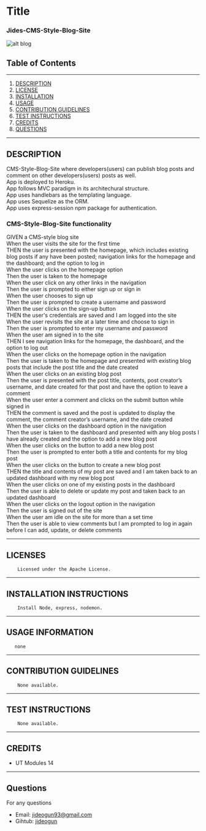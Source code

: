 # Title
### Jides-CMS-Style-Blog-Site
![alt blog](https://res.cloudinary.com/dkmsnpghg/image/upload/v1650635568/vpt03vyd7hrhgz2br8dk.jpg)
## Table of Contents
---
1. [DESCRIPTION](#description)
2. [LICENSE](#licenses)
3. [INSTALLATION](#installation-instructions)
4. [USAGE](#usage-information)
5. [CONTRIBUTION GUIDELINES](#contribution-guidelines)
6. [TEST INSTRUCTIONS](#test-instructions)
7. [CREDITS](#credits)
8. [QUESTIONS](#questions)
---
 ## DESCRIPTION
 CMS-Style-Blog-Site where developers(users) can publish blog posts and comment on other developers(users) posts as well. <br>
 App is deployed to Heroku. <br>
 App follows MVC paradigm in its architechural structure. <br>
 App uses handlebars as the templating language. <br>
 App uses Sequelize as the ORM. <br>
 App uses express-session npm package for authentication. <br>
 

   ### CMS-Style-Blog-Site functionality
GIVEN a CMS-style blog site <br>
When the user visits the site for the first time <br>
THEN the user is presented with the homepage, which includes existing blog posts if any have been posted;
navigation links for the homepage and the dashboard; and the option to log in <br>
When the user clicks on the homepage option <br>
Then the user is taken to the homepage <br>
When the user click on any other links in the navigation <br>
Then the user is prompted to either sign up or sign in <br>
When the user chooses to sign up <br>
Then the user is prompted to create a username and password <br>
When the user clicks on the sign-up button <br>
THEN the user's credentials are saved and I am logged into the site <br>
When the user revisits the site at a later time and choose to sign in <br>
Then the user is prompted to enter my username and password <br>
When the user am signed in to the site <br>
THEN I see navigation links for the homepage, the dashboard, and the option to log out <br>
When the user clicks on the homepage option in the navigation <br>
Then the user is taken to the homepage and presented with existing blog posts that include the post title and the date created <br>
When the user clicks on an existing blog post <br>
Then the user is presented with the post title, contents, post creator’s username, and date created for that post and have the option to leave a comment <br>
When the user enter a comment and clicks on the submit button while signed in  <br>
THEN the comment is saved and the post is updated to display the comment, the comment creator’s username, and the date created <br>
When the user clicks on the dashboard option in the navigation <br>
Then the user is taken to the dashboard and presented with any blog posts I have already created and the option to add a new blog post <br>
When the user clicks on the button to add a new blog post <br>
Then the user is prompted to enter both a title and contents for my blog post <br>
When the user clicks on the button to create a new blog post <br>
THEN the title and contents of my post are saved and I am taken back to an updated dashboard with my new blog post <br>
When the user clicks on one of my existing posts in the dashboard <br>
Then the user is able to delete or update my post and taken back to an updated dashboard <br>
When the user clicks on the logout option in the navigation <br>
Then the user is signed out of the site <br>
When the user am idle on the site for more than a set time <br>
Then the user is able to view comments but I am prompted to log in again before I can add, update, or delete comments <br>
   
   
 ---
 ## LICENSES
        Licensed under the Apache License.
 ---
 ## INSTALLATION INSTRUCTIONS
 
        Install Node, express, nodemon.
 ---
 ## USAGE INFORMATION
       none
 ---
## CONTRIBUTION GUIDELINES
        None available.
---
## TEST INSTRUCTIONS
        None available.
---
## CREDITS
   * UT Modules 14  
---
## Questions
For any questions 
- Email: [jideogun93@gmail.com](mailto:jideogun93@gmail.com)
- Gihtub: [jideogun](https://github.com/jideogun)
